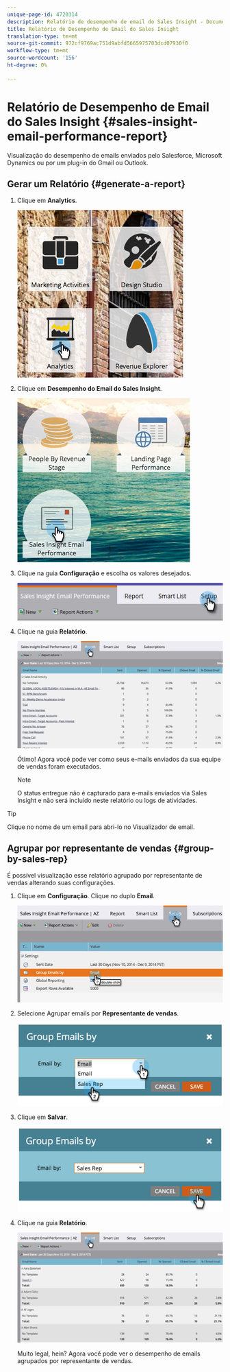 ```yaml
---
unique-page-id: 4720314
description: Relatório de desempenho de email do Sales Insight - Documentos do Marketing - Documentação do produto
title: Relatório de Desempenho de Email do Sales Insight
translation-type: tm+mt
source-git-commit: 972cf9769ac751d9abfd5665975703dcd07930f0
workflow-type: tm+mt
source-wordcount: '156'
ht-degree: 0%

---
```



# Relatório de Desempenho de Email do Sales Insight {#sales-insight-email-performance-report}

Visualização do desempenho de emails enviados pelo Salesforce, Microsoft Dynamics ou por um plug-in do Gmail ou Outlook.

## Gerar um Relatório {#generate-a-report}

1. Clique em **Analytics**.

   ![](assets/mainnav-analyticshand-small.png)

1. Clique em **Desempenho do Email do Sales Insight**.

   ![](assets/analytics-salesemailreporthand.png)

1. Clique na guia **Configuração** e escolha os valores desejados.

   ![](assets/three.png)

1. Clique na guia **Relatório**.

   ![](assets/image2014-12-9-12-3a5-3a35.png)

   Ótimo! Agora você pode ver como seus e-mails enviados da sua equipe de vendas foram executados.

   >[!NOTE]
   >
   >O status entregue não é capturado para e-mails enviados via Sales Insight e não será incluído neste relatório ou logs de atividades.

>[!TIP]
>
>Clique no nome de um email para abri-lo no Visualizador de email.

## Agrupar por representante de vendas {#group-by-sales-rep}

É possível visualização esse relatório agrupado por representante de vendas alterando suas configurações.

1. Clique em **Configuração**. Clique no duplo **Email**.

   ![](assets/image2014-12-9-12-3a12-3a19.png)

1. Selecione Agrupar emails por **Representante de vendas**.

   ![](assets/image2014-12-9-12-3a16-3a42.png)

1. Clique em **Salvar**.

   ![](assets/image2014-12-9-12-3a17-3a39.png)

1. Clique na guia **Relatório**.

   ![](assets/image2014-12-9-12-3a19-3a7.png)

   Muito legal, hein? Agora você pode ver o desempenho de emails agrupados por representante de vendas.
